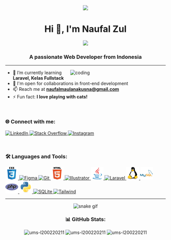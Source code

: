 <div align="center">
    <img src="https://github.com/ums-l200220211/Customize-Github/blob/main/coding.gif" width="600"/>
</div>

<h1 align="center">Hi 👋, I'm Naufal Zul</h1>
<div align="center">
  <img height="2" src="https://user-images.githubusercontent.com/74038190/212284115-f47cd8ff-2ffb-4b04-b5bf-4d1c14c0247f.gif"  />
</div>
<h3 align="center">A passionate Web Developer from Indonesia</h3>
<hr>

<img align="right" alt="coding" width="300" src="https://user-images.githubusercontent.com/69011963/137184767-79a13ec7-1bb3-4341-a6da-3a149c9c159a.gif">

- 🌱 I’m currently learning **Laravel, Kelas Fullstack**
- 💼 I'm open for collaborations in front-end development
- 📫 Reach me at **naufalmaulanakusna@gmail.com**
- ⚡ Fun fact: **I love playing with cats!**

<br>

<h3 align="left">🌐 Connect with me:</h3>
<p align="left">
    <a href="https://linkedin.com/in/naufal-maulanaa" target="_blank">
        <img align="center" src="https://img.shields.io/badge/LinkedIn-%230077B5.svg?style=for-the-badge&logo=linkedin&logoColor=white" alt="LinkedIn" />
    </a>
    <a href="https://stackoverflow.com/users/naufal-zul-helmi-maulana" target="_blank">
        <img align="center" src="https://img.shields.io/badge/Stack%20Overflow-%23F58025.svg?style=for-the-badge&logo=stack-overflow&logoColor=white" alt="Stack Overflow" />
    </a>
    <a href="https://instagram.com/n_z_h_m" target="_blank">
        <img align="center" src="https://img.shields.io/badge/Instagram-%23E4405F.svg?style=for-the-badge&logo=instagram&logoColor=white" alt="Instagram" />
    </a>
</p>

<br>

<h3 align="left">🛠️ Languages and Tools:</h3>
<p align="left"> 
    <a href="https://www.w3schools.com/css/" target="_blank">
        <img src="https://raw.githubusercontent.com/devicons/devicon/master/icons/css3/css3-original-wordmark.svg" alt="CSS3" width="40" height="40"/> 
    </a> 
    <a href="https://www.figma.com/" target="_blank">
        <img src="https://www.vectorlogo.zone/logos/figma/figma-icon.svg" alt="Figma" width="40" height="40"/>
    </a> 
    <a href="https://git-scm.com/" target="_blank">
        <img src="https://www.vectorlogo.zone/logos/git-scm/git-scm-icon.svg" alt="Git" width="40" height="40"/>
    </a> 
    <a href="https://www.w3.org/html/" target="_blank">
        <img src="https://raw.githubusercontent.com/devicons/devicon/master/icons/html5/html5-original-wordmark.svg" alt="HTML5" width="40" height="40"/>
    </a> 
    <a href="https://www.adobe.com/in/products/illustrator.html" target="_blank">
        <img src="https://www.vectorlogo.zone/logos/adobe_illustrator/adobe_illustrator-icon.svg" alt="Illustrator" width="40" height="40"/>
    </a> 
    <a href="https://www.java.com" target="_blank">
        <img src="https://raw.githubusercontent.com/devicons/devicon/master/icons/java/java-original.svg" alt="Java" width="40" height="40"/>
    </a> 
    <a href="https://laravel.com/" target="_blank">
        <img src="https://upload.wikimedia.org/wikipedia/commons/9/9a/Laravel.svg" alt="Laravel" width="40" height="40"/>
    </a>
    <a href="https://www.linux.org/" target="_blank">
        <img src="https://raw.githubusercontent.com/devicons/devicon/master/icons/linux/linux-original.svg" alt="Linux" width="40" height="40"/>
    </a> 
    <a href="https://www.mysql.com/" target="_blank">
        <img src="https://raw.githubusercontent.com/devicons/devicon/master/icons/mysql/mysql-original-wordmark.svg" alt="MySQL" width="40" height="40"/>
    </a> 
    <a href="https://www.php.net" target="_blank">
        <img src="https://raw.githubusercontent.com/devicons/devicon/master/icons/php/php-original.svg" alt="PHP" width="40" height="40"/>
    </a> 
    <a href="https://www.python.org" target="_blank">
        <img src="https://raw.githubusercontent.com/devicons/devicon/master/icons/python/python-original.svg" alt="Python" width="40" height="40"/>
    </a> 
    <a href="https://www.sqlite.org/" target="_blank">
        <img src="https://www.vectorlogo.zone/logos/sqlite/sqlite-icon.svg" alt="SQLite" width="40" height="40"/>
    </a> 
    <a href="https://tailwindcss.com/" target="_blank">
        <img src="https://www.vectorlogo.zone/logos/tailwindcss/tailwindcss-icon.svg" alt="Tailwind" width="40" height="40"/>
    </a> 
</p>
<hr>

<div align="center">
  <img src="https://github.com/ums-l200220211/ums-l200220211/blob/output/github-snake-dark.svg" alt="snake gif">
</div>

<h3 align="center">📊 GitHub Stats:</h3>
<p align="center">
    <img src="https://github-readme-stats.vercel.app/api/top-langs?username=ums-l200220211&show_icons=true&locale=en&layout=compact&theme=radical" alt="ums-l200220211" height="165"/>
    <img src="https://github-readme-stats.vercel.app/api?username=ums-l200220211&show_icons=true&locale=en&theme=radical" alt="ums-l200220211" height="165"/>
    <img src="https://github-readme-streak-stats.herokuapp.com/?user=ums-l200220211&theme=radical" alt="ums-l200220211" height="165"/>
</p>

